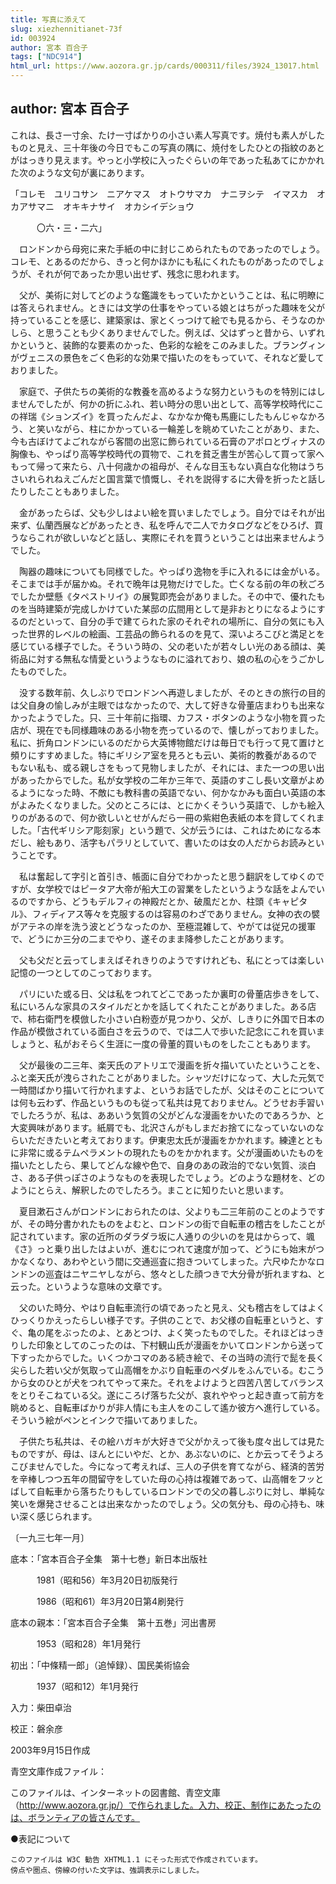 ```yaml
---
title: 写真に添えて
slug: xiezhennitianet-73f
id: 003924
author: 宮本 百合子
tags: ["NDC914"]
html_url: https://www.aozora.gr.jp/cards/000311/files/3924_13017.html
---
```


## author: 宮本 百合子

これは、長さ一寸余、たけ一寸ばかりの小さい素人写真です。焼付も素人がしたものと見え、三十年後の今日でもこの写真の隅に、焼付をしたひとの指紋のあとがはっきり見えます。やっと小学校に入ったぐらいの年であった私あてにかかれた次のような文句が裏にあります。


「コレモ　ユリコサン　ニアケマス　オトウサマカ　ナニヲシテ　イマスカ　オカアサマニ　オキキナサイ　オカシイデショウ

　　　〇六・三・二六」



　ロンドンから母宛に来た手紙の中に封じこめられたものであったのでしょう。コレモ、とあるのだから、きっと何かほかにも私にくれたものがあったのでしょうが、それが何であったか思い出せず、残念に思われます。

　父が、美術に対してどのような鑑識をもっていたかということは、私に明瞭には答えられません。ときには文学の仕事をやっている娘とはちがった趣味を父が持っていることを感じ、建築家は、家とくっつけて絵でも見るから、そうなのかしら、と思うことも少くありませんでした。例えば、父はずっと昔から、いずれかというと、装飾的な要素のかった、色彩的な絵をこのみました。ブラングィンがヴェニスの景色をごく色彩的な効果で描いたのをもっていて、それなど愛しておりました。

　家庭で、子供たちの美術的な教養を高めるような努力というものを特別にはしませんでしたが、何かの折にふれ、若い時分の思い出として、高等学校時代にこの祥瑞《ションズイ》を買ったんだよ、なかなか俺も馬鹿にしたもんじゃなかろう、と笑いながら、柱にかかっている一輪差しを眺めていたことがあり、また、今も古ぼけてよごれながら客間の出窓に飾られている石膏のアポロとヴィナスの胸像も、やっぱり高等学校時代の買物で、これを貧乏書生が苦心して買って家へもって帰って来たら、八十何歳かの祖母が、そんな目玉もない真白な化物はうちさいれられねえごんだと国言葉で憤慨し、それを説得するに大骨を折ったと話したりしたこともありました。

　金があったらば、父も少しはよい絵を買いましたでしょう。自分ではそれが出来ず、仏蘭西展などがあったとき、私を呼んで二人でカタログなどをひろげ、買うならこれが欲しいなどと話し、実際にそれを買うということは出来ませんようでした。

　陶器の趣味についても同様でした。やっぱり逸物を手に入れるには金がいる。そこまでは手が届かぬ。それで晩年は見物だけでした。亡くなる前の年の秋ごろでしたか壁懸《タペストリイ》の展覧即売会がありました。その中で、優れたものを当時建築が完成しかけていた某邸の広間用として是非おとりになるようにするのだといって、自分の手で建てられた家のそれぞれの場所に、自分の気にも入った世界的レベルの絵画、工芸品の飾られるのを見て、深いよろこびと満足とを感じている様子でした。そういう時の、父の老いたが若々しい光のある顔は、美術品に対する無私な情愛というようなものに溢れており、娘の私の心をうごかしたものでした。

　没する数年前、久しぶりでロンドンへ再遊しましたが、そのときの旅行の目的は父自身の愉しみが主眼ではなかったので、大して好きな骨董店まわりも出来なかったようでした。只、三十年前に指環、カフス・ボタンのような小物を買った店が、現在でも同様趣味のある小物を売っているので、懐しがっておりました。私に、折角ロンドンにいるのだから大英博物館だけは毎日でも行って見て置けと頻りにすすめました。特にギリシア室を見ろとも云い、美術的教養があるのでもない私も、或る親しさをもって見物しましたが、それには、また一つの思い出があったからでした。私が女学校の二年か三年で、英語のすこし長い文章がよめるようになった時、不敵にも教科書の英語でない、何かなかみも面白い英語の本がよみたくなりました。父のところには、とにかくそういう英語で、しかも絵入りのがあるので、何か欲しいとせがんだら一冊の紫紺色表紙の本を貸してくれました。「古代ギリシア彫刻家」という題で、父が云うには、これはためになる本だし、絵もあり、活字もパラリとしていて、書いたのは女の人だからお読みということです。

　私は奮起して字引と首引き、帳面に自分でわかったと思う翻訳をしてゆくのですが、女学校ではピータア大帝が船大工の習業をしたというような話をよんでいるのですから、どうもデルフィの神殿だとか、破風だとか、柱頭《キャピタル》、フィディアス等々を克服するのは容易のわざでありません。女神の衣の襞がアテネの岸を洗う波とどうなったのか、至極混雑して、やがては従兄の援軍で、どうにか三分の二までやり、遂そのまま降参したことがあります。

　父も父だと云ってしまえばそれきりのようですけれども、私にとっては楽しい記憶の一つとしてのこっております。

　パリにいた或る日、父は私をつれてどこであったか裏町の骨董店歩きをして、私にいろんな家具のスタイルだとかを話してくれたことがありました。ある店で、柿右衛門を模倣した小さい白粉壺が見つかり、父が、しきりに外国で日本の作品が模倣されている面白さを云うので、では二人で歩いた記念にこれを買いましょうと、私がおそらく生涯に一度の骨董的買いものをしたこともあります。

　父が最後の二三年、楽天氏のアトリエで漫画を折々描いていたということを、ふと楽天氏が洩らされたことがありました。シャツだけになって、大した元気で一時間ばかり描いて行かれますよ、というお話でしたが、父はそのことについては何も云わず、作品というものも従って私共は見ておりません。どうせお手習いでしたろうが、私は、ああいう気質の父がどんな漫画をかいたのであろうか、と大変興味があります。紙屑でも、北沢さんがもしまだお捨てになっていないのならいただきたいと考えております。伊東忠太氏が漫画をかかれます。練達とともに非常に或るテムペラメントの現れたものをかかれます。父が漫画めいたものを描いたとしたら、果してどんな線や色で、自身のあの政治的でない気質、淡白さ、ある子供っぽさのようなものを表現したでしょう。どのような題材を、どのようにとらえ、解釈したのでしたろう。まことに知りたいと思います。

　夏目漱石さんがロンドンにおられたのは、父よりも二三年前のことのようですが、その時分書かれたものをよむと、ロンドンの街で自転車の稽古をしたことが記されています。家の近所のダラダラ坂に人通りの少いのを見はからって、颯《さ》っと乗り出したはよいが、進むにつれて速度が加って、どうにも始末がつかなくなり、あわやという間に交通巡査に抱きついてしまった。六尺ゆたかなロンドンの巡査はニヤニヤしながら、悠々とした顔つきで大分骨が折れますね、と云った。というような意味の文章です。

　父のいた時分、やはり自転車流行の頃であったと見え、父も稽古をしてはよくひっくりかえったらしい様子です。子供のことで、お父様の自転車というと、すぐ、亀の尾をぶったのよ、とあとつけ、よく笑ったものでした。それほどはっきりした印象としてのこったのは、下村観山氏が漫画をかいてロンドンから送って下すったからでした。いくつかコマのある続き絵で、その当時の流行で髭を長く尖らした若い父が気取って山高帽をかぶり自転車のペダルをふんでいる。むこうから女のひとが犬をつれてやって来た。それをよけようと四苦八苦してバランスをとりそこねている父。遂にころげ落ちた父が、哀れややっと起き直って前方を眺めると、自転車ばかりが非人情にも主人をのこして遙か彼方へ進行している。そういう絵がペンとインクで描いてありました。

　子供たち私共は、その絵ハガキが大好きで父がかえって後も度々出しては見たものですが、母は、ほんとにいやだ、とか、あぶないのに、とか云ってそうよろこびませんでした。今になって考えれば、三人の子供を育てながら、経済的苦労を辛棒しつつ五年の間留守をしていた母の心持は複雑であって、山高帽をフッとばして自転車から落ちたりもしているロンドンでの父の暮しぶりに対し、単純な笑いを爆発させることは出来なかったのでしょう。父の気分も、母の心持も、味い深く感じられます。

〔一九三七年一月〕













底本：「宮本百合子全集　第十七巻」新日本出版社


　　　1981（昭和56）年3月20日初版発行

　　　1986（昭和61）年3月20日第4刷発行

底本の親本：「宮本百合子全集　第十五巻」河出書房

　　　1953（昭和28）年1月発行

初出：「中條精一郎」（追悼録）、国民美術協会

　　　1937（昭和12）年1月発行

入力：柴田卓治

校正：磐余彦

2003年9月15日作成

青空文庫作成ファイル：

このファイルは、インターネットの図書館、青空文庫（http://www.aozora.gr.jp/）で作られました。入力、校正、制作にあたったのは、ボランティアの皆さんです。











●表記について


	このファイルは W3C 勧告 XHTML1.1 にそった形式で作成されています。
	傍点や圏点、傍線の付いた文字は、強調表示にしました。